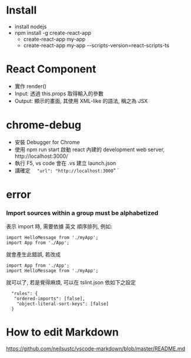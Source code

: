 # Install 
* install nodejs
* npm install -g create-react-app
    * create-react-app my-app
    * create-react-app my-app --scripts-version=react-scripts-ts
# React Component
* 實作 render()
* Input: 透過 this.props 取得輸入的參數
* Output: 顯示的畫面, 其使用 XML-like 的語法, 稱之為 JSX

# chrome-debug
* 安裝 Debugger for Chrome
* 使用 npm run start 啟動 react 內建的 development web server, http://localhost:3000/
* 執行  F5, vs code 會在 .vs 建立 launch.json
* 講確定 `  "url": "http://localhost:3000`" `
    
# error
### Import sources within a group must be alphabetized
表示 import 時, 需要依據 英文 順序排列, 例如:
```
import HelloMessage from './myApp';
import App from './App';
```
就會產生此錯誤, 若改成
```
import App from './App';
import HelloMessage from './myApp';
```
就可以了, 若是覺得麻煩, 可以在 tslint.json 依如下之設定
```
  "rules": {
   "ordered-imports": [false],
    "object-literal-sort-keys": [false]
  }
```


# How to edit Markdown
https://github.com/neilsustc/vscode-markdown/blob/master/README.md
